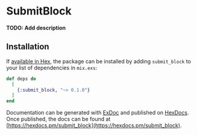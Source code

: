 # SubmitBlock

**TODO: Add description**

## Installation

If [available in Hex](https://hex.pm/docs/publish), the package can be installed
by adding `submit_block` to your list of dependencies in `mix.exs`:

```elixir
def deps do
  [
    {:submit_block, "~> 0.1.0"}
  ]
end
```

Documentation can be generated with [ExDoc](https://github.com/elixir-lang/ex_doc)
and published on [HexDocs](https://hexdocs.pm). Once published, the docs can
be found at [https://hexdocs.pm/submit_block](https://hexdocs.pm/submit_block).

